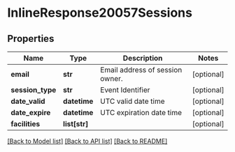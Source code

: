 # InlineResponse20057Sessions

## Properties
Name | Type | Description | Notes
------------ | ------------- | ------------- | -------------
**email** | **str** | Email address of session owner. | [optional] 
**session_type** | **str** | Event Identifier | [optional] 
**date_valid** | **datetime** | UTC valid date time | [optional] 
**date_expire** | **datetime** | UTC expiration date time | [optional] 
**facilities** | **list[str]** |  | [optional] 

[[Back to Model list]](../README.md#documentation-for-models) [[Back to API list]](../README.md#documentation-for-api-endpoints) [[Back to README]](../README.md)

